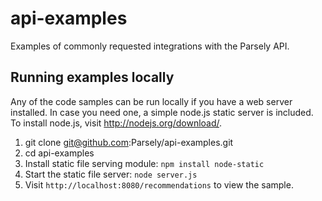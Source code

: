 api-examples
============

Examples of commonly requested integrations with the Parsely API.

Running examples locally
-----
Any of the code samples can be run locally if you have a web server installed.  In case you need one, a simple node.js static server is included.  To install node.js, visit http://nodejs.org/download/.

1. git clone git@github.com:Parsely/api-examples.git
1. cd api-examples
1. Install static file serving module: `npm install node-static`
1. Start the static file server: `node server.js`
1. Visit `http://localhost:8080/recommendations` to view the sample.
